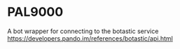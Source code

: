# PAL9000
A bot wrapper for connecting to the botastic service https://developers.pando.im/references/botastic/api.html
